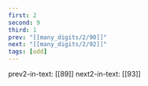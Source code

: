 ```yaml
---
first: 2
second: 9
third: 1
prev: "[[many_digits/2/90]]"
next: "[[many_digits/2/92]]"
tags: [odd]
---
```

prev2-in-text: [[89]]
next2-in-text: [[93]]
